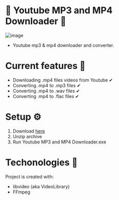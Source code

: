 # 🎵 Youtube MP3 and MP4 Downloader 🎵
![image](https://upload.wikimedia.org/wikipedia/commons/thumb/9/90/Logo_of_YouTube_%282013-2015%29.svg/668px-Logo_of_YouTube_%282013-2015%29.svg.png)
- Youtube mp3 & mp4 downloader and converter. 

# Current features 📝
- Downloading .mp4 files videos from Youtube ✔
- Converting .mp4  to .mp3 files ✔
- Converting .mp4  to .wav files ✔
- Converting .mp4  to .flac files ✔

# Setup ⚙️
1. Download [here](https://github.com/MariuszM-PL/Youtube-MP3-and-MP4-Downloader/releases/download/youtube/Youtube.MP3.and.MP4.Downloader.zip)
2. Unzip archive
3. Run Youtube MP3 and MP4 Downloader.exe

# Techonologies 📙
Project is created with:
- libvideo (aka VideoLibrary)
- FFmpeg
